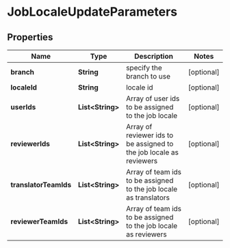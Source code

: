 

# JobLocaleUpdateParameters

## Properties

Name | Type | Description | Notes
------------ | ------------- | ------------- | -------------
**branch** | **String** | specify the branch to use |  [optional]
**localeId** | **String** | locale id |  [optional]
**userIds** | **List&lt;String&gt;** | Array of user ids to be assigned to the job locale |  [optional]
**reviewerIds** | **List&lt;String&gt;** | Array of reviewer ids to be assigned to the job locale as reviewers |  [optional]
**translatorTeamIds** | **List&lt;String&gt;** | Array of team ids to be assigned to the job locale as translators |  [optional]
**reviewerTeamIds** | **List&lt;String&gt;** | Array of team ids to be assigned to the job locale as reviewers |  [optional]



